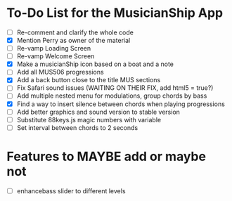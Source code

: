 # To-Do List for the MusicianShip App
- [ ] Re-comment and clarify the whole code
- [x] Mention Perry as owner of the material
- [ ] Re-vamp Loading Screen
- [ ] Re-vamp Welcome Screen
- [x] Make a musicianShip icon based on a boat and a note
- [ ] Add all MUS506 progressions
- [x] Add a back button close to the title MUS sections
- [ ] Fix Safari sound issues (WAITING ON THEIR FIX, add html5 = true?)
- [ ] Add multiple nested menu for modulations, group chords by bass
- [x] Find a way to insert silence between chords when playing progressions
- [ ] Add better graphics and sound version to stable version
- [ ] Substitute 88keys.js magic numbers with variable
- [ ] Set interval between chords to 2 seconds

# Features to MAYBE add or maybe not
- [ ] enhancebass slider to different levels

